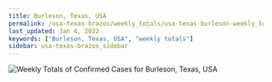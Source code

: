 ```yaml
---
title: Burleson, Texas, USA
permalink: /usa-texas-brazos/weekly_totals/usa-texas-burleson-weekly_totals.html
last_updated: Jan 4, 2022
keywords: ["Burleson, Texas, USA", "weekly totals"]
sidebar: usa-texas-brazos_sidebar
---
```


![Weekly Totals of Confirmed Cases for Burleson, Texas, USA](/covid_tracker/images/graphs/usa-texas-burleson-weekly_totals_graph.png)
